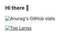 ### Hi there 👋

<!--
**Eunhye4250/Eunhye4250** is a ✨ _special_ ✨ repository because its `README.md` (this file) appears on your GitHub profile.

Here are some ideas to get you started:

- 🔭 I’m currently working on ...
- 🌱 I’m currently learning ...
- 👯 I’m looking to collaborate on ...
- 🤔 I’m looking for help with ...
- 💬 Ask me about ...
- 📫 How to reach me: ...
- 😄 Pronouns: ...
- ⚡ Fun fact: ...
-->
![Anurag's GitHub stats](https://github-readme-stats.vercel.app/api?username=Eunhye4250&show_icons=true&theme=tokyonight&layout=compact&locale=kr)

[![Top Langs](https://github-readme-stats.vercel.app/api/top-langs/?username=Eunhye4250&show_icons=true&theme=tokyonight&layout=compact&locale=kr)](https://github.com/anuraghazra/github-readme-stats)
